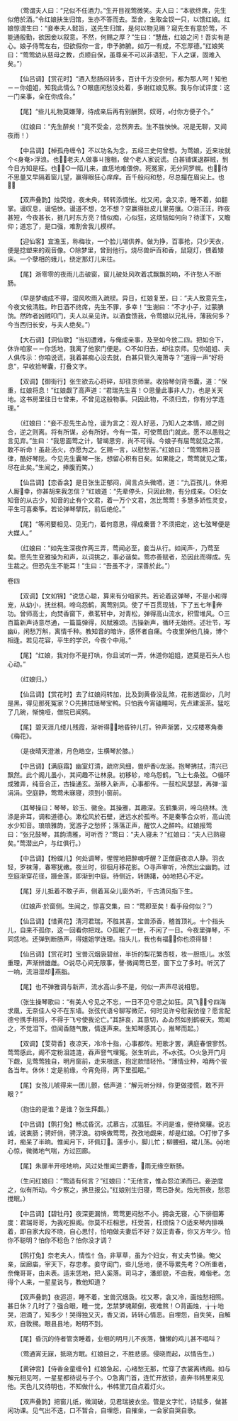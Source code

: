 <!-- { "loadSidebar": true } -->
　　（莺谓夫人曰：“兄似不任酒力。”生开目视莺微笑。夫人曰：“本欲终席，先生似倦於酒。”令红娘扶生归馆，生亦不答而去。至舍，生取金钗一只，以馈红娘。红娘惊谓生曰：“妾奉夫人懿旨，送先生归馆，是何以物见赐？窥先生有意於莺，不能通殷勤，欲因妾以叙意。不然，何赐之厚？”生曰：“慧哉，红娘之问！吾实有是心。娘子侍莺左右，但欲假你一言，申予肺腑。如万一有成，不忘厚德。”红娘笑曰：“莺莺幼从慈母之教，贞顺自保，虽尊亲不可以非语犯，下人之谋，固难入矣。”）

　　【仙吕调】【赏花时】“酒入愁肠闷转多，百计千方没奈何，都为那人呵！知他－－你姐姐，知我此情么？○眼底闲愁没处着，多谢红娘见察。我与你试评度：这一门亲事，全在你成合。”

　　【尾】“些儿礼物莫嫌薄，待成亲后再有别酬贺。奴哥，付你方便子个。”

　　（红娘曰：“先生醉矣！”竟不受金，忿然奔去。生不胜怏怏。况是无聊，又闻夜雨！）

　　【中吕调】【棹孤舟缠令】不以功名为念，五经三史何曾想。为莺娘，近来妆就个<身奄>浮浪。也！老夫人做事ㄐ搜相，做个老人家说谎。白甚铺谋退群贼，到今日方知是枉。也！○一陌儿来，直恁地难偎傍。死冤家，无分同罗幌。也！待不思量又早隔着窗儿望，赢得眼狂心痒痒。百千般闷和愁，尽总撮在眉尖上。也！

　　【双声叠韵】烛荧煌，夜未央，转转添惆怅。枕又闲，衾又凉，睡不着，如翻掌。谩叹息，谩悒怏。谩道不想，怎不想？空赢得肚皮儿里劳攘。○泪汪汪，昨夜甚短，今夜甚长，捱几时东方亮？情似痴，心似狂，这烦恼如何向？待漾下，又瞻仰；道忘了，是口强，难割舍我儿模样。

　　【迎仙客】宜澹玉，称梅妆，一个脸儿堪供养。做为挣，百事抢，只少天衣，便是捻塑来的观音像。○除梦里，曾到他行。烧尽兽炉百和香，鼠窥灯，偎着矮床。一个孽相的蛾儿，绕定那灯儿来往。

　　【尾】淅零零的夜雨儿击破窗，窗儿破处风吹着忒飘飘的响，不许愁人不断肠。

　　（早是梦魂成不得，湿风吹雨入疏棂。异日，红娘复至，曰：“夫人致意先生，今夜文候清胜。昨日酒不终席，先生不罪，多幸！”生谢曰：“不才小子，过蒙腆饷。然昨者凶贼叩门，夫人以亲见许。以酒食馈我，令莺娘以兄礼待，薄我何多？今当西归长安，与夫人绝矣。”）

　　【大石调】【洞仙歌】“当初遭难，与俺成亲事，及至如今放二四。把如合下，休许咱家－－你恁地，我离了他家门便是。○不如归去，却往京师。见你姐姐、夫人俱传示：你咱说谎，我着甚痴心没去就，白甚只管久淹萧寺？”道得一声“好将息”，早收拾琴囊，打叠文字。

　　【双调】【御街行】张生欲去心将碎，却往京师里。收拾琴剑背书囊，道：“保重，红娘将息！”红娘觑了高声道：“君瑞先生喜！○思量此事非人力，也是关天地。这书房里往日セ曾来，不曾见这般物事。只因此物，不须归去，你有分学连理。”

　　（红娘曰：“妾不忍先生ゐ怆，谩为言之：观人好恶，乃知人之本情，顺之则合，逆之则离。将有所谋，必有所好。今有一策，可使莺启门就此。愿不以愚贱之言见弃。”生曰：“我思面莺之计，智竭思穷，尚不可得。今娘子有屈莺就见之策，敢不听命！虽赴汤火，亦愿为之。乞赐一言，以慰愁苦。”红娘曰：“莺莺稍习音律，酷好琴阮。今见先生囊琴一张，想留心积有日矣。如果能之，莺莺就见之策，尽在此矣。”生闻之，捧腹而笑。）

　　【仙吕调】【恋香衾】是日张生正郁闷，闻言点头微哂，道：“九百孩儿，休把人厮幸，你甚胡来我怎信？”红娘道：“先辈停头，只因此物，有分成亲。○妇女知音的从古少，知音的止有个文君，着一万个文君，怎比莺莺！多慧多娇性灵变，平生可喜秦筝。若论弹琴擘阮，前后绝伦。”

　　【尾】“等闲要相见、见无门，着何意思，得成秦晋？不须把定，这七弦琴便是大媒人。”

　　（红娘曰：“如先生深夜作两三弄，莺闻必至，妾当从行。如闻声，乃莺至矣。愿先生变雅操为和声，以词挑之，事必谐矣。莺亦善赋者，恐因此而得成。先生裁之。但恐先生不能耳！”生曰：“吾虽不才，深善於此。”） 

卷四 

　　【双调】【文如锦】“说恁心聪，算来有分咱家共。若论着这弹琴，不是小和得宠，从幼小，抚丝桐。啼乌怨鹤，离莺别凤。使了千百贯现钱，下了五七年奔功。曾师高士，向焚香窗下，煮茗轩中，对青松，弹得高山流水，积雪堆风。○三百篇新声诗意尽通，一篇篇弹得，风赋雅颂。古操新声，循环无始终。述壮节，写幽，闲愁万斛，离情千种。教知音的暗许，感怀者自痛。今夜里弹他几操，博个相逢。若见花容，平生的学识，今夜个中用。”

　　【尾】“红娘，我对你不是打哄，你且试听一弄，休道你姐姐，遮莫是石头人也心动。”

　　（红娘归。）

　　【仙吕调】【赏花时】去了红娘闷转加，比及到黄昏没乱煞，花影透窗纱，几时是黑，得见那死冤家？○先拂拭瑶琴宝鸭。只怕我今宵磕睡呵，先点建溪茶。猛吃了几碗，惭愧哑，僧院已闻鸦。

　　【尾】碧天涯几缕儿残霞，渐听得地昏钟儿打。钟声渐罢，又戍楼寒角奏《梅花》。

　　（是夜晴天澄澈，月色皓空，生横琴於膝。）

　　【中吕调】【满庭霜】幽室灯清，疏帘风细，兽炉香龙涎。抱琴拂拭，清兴已飘然。此个阁儿虽小，其间趣不让林泉。初移轸，啼乌怨鹤，飞上七条弦。○循环成雅弄，纯音合正，古操通玄。渐移入新声，心事都传。一鼓松风瑟瑟，再弹溜涓涓。空庭静，莺莺未寐寝，须到小窗前。

　　（其琴操曰：琴琴，轸玉、徽金。其操雅，其趣深。玄鹤集洞，啼乌绕林。洗涤是非耳，调和道德心。漱松风於石壁，迸远水於孤岑。不是秦筝合众听，高山流水少知音。琅琅雅韵，宽游子之愁怀；落落正声，醒饮人之醉吟。红娘报莺曰：“张兄鼓琴，其韵清雅，可听否？”莺曰：“夫人寝未？”红娘曰：“夫人已熟寝矣。”莺潜出户，与红俱行。）

　　【中吕调】【粉蝶儿】何处调琴，惺惺地把醉魂呼醒？正僧庭夜凉人静。羽衣轻，罗袜薄，春寒犹嫩。夜兰时，徘徊月移花影。○寻声审听，冷然出尘幽韵。过空庭渐穿花径，蹑金莲，即渐到中庭。待侧近，转踌躇，地把心不定。

　　【尾】牙儿抵着不敢子声，侧着耳朵儿窗外听，千古清风指下生。

　　（红娘声於窗侧。生闻之，惊喜交集，曰：“莺即至矣！看手段何似？”）

　　【仙吕调】【惜黄花】清河君瑞，不胜其喜，宝兽添香，稽首顶礼。十个指头儿，自来不孤你，这一回看你把戏。○孤眠了一世，不闲了一日。今夜里弹琴，不同恁地。还弹到断肠声，得姐姐学连理。指头儿，我也有福，你也须得替！

　　【仙吕调】【赏花时】宝兽沉烟袅碧丝，半折的梨花繁杏枝，妆一胆瓶儿。水弦重理，声渐辨雄雌。○说尽心间无限事，謦微闻莺已至，窗下立了多时。听沉了一响，流泪湿却燕脂。

　　【尾】也不弹雅调与新声，流水高山多不是，何似一声声尽说相思。

　　（张生操琴歌曰：“有美人兮见之不忘，一日不见兮思之如狂。凤飞兮四海求凰，无奈佳人兮不在东墙。张弦代语兮聊写微茫，何时见许兮慰我彷徨？愿言配德兮携手相将，不得于飞兮使我沦亡。”其辞哀，其意切，ゐゐ然如别鹤唳天。莺闻之，不觉泪下。但闻香随气散，情逐声来。生知琴感其心，推琴而起。）

　　【双调】【芰荷香】夜凉天，冷冷十指，心事都传。短歌才罢，满庭春恨寥然。莺莺感此，阁不定粉泪涟涟，吞声窨气埋冤。张生听此，不水弦。○火急开门月下觑，见莺莺独自，明月窗前，走来根底，抱定款惜轻怜。“薄情业种，咱两个彼各当年。休休！定是前缘，今宵免得，两下里孤眠。”

　　【尾】女孩儿唬得来一团儿颤，低声道：“解元听分辩，你更做搂慌，敢不开眼？”

　　（抱住的是谁？是谁？张生拜觑。）

　　【中吕调】【鹘打兔】畅忒昏沉，忒慕古，忒猖狂。不问是谁，便待窝穰。说志诚，说衷肠；骋奸俏，骋浮浪。初唤做莺莺，孜孜地觑来，却是红娘。○打惨了多时，痴呆了半晌。惟闻月下，环佩玎。莲步小，脚儿忙；柳腰细，裙儿荡。地心惊，微微地气喘，方过回廊。

　　【尾】朱扉半开哑地响，风过处惟闻兰麝香，雨无缘空断肠。

　　（生问红娘曰：“莺适有何言？”红娘曰：“无他言，惟ゐ怨泣涕而已。妾逆度之，似有所动。今夕察之，拂旦报公。”红娘别生归寝，莺已卧矣。烛光照夜，愁思搅眠。）

　　【中吕调】【碧牡丹】夜深更漏悄，莺莺更闷愁不小。拥衾无寝，心下徘徊筹度：君瑞哥哥，为我吃担阁。你莫不枉相思，枉受苦，枉烦恼？○适来琴内排唤着，即自家大段不晓，自心思忖，怕咱做夫妻后不好？奴正青春，你又方年少。怕你不聪明？怕你不稔色？怕你没才调？

　　【鹘打兔】奈老夫人，情性忄刍，非草草，虽为个妇女，有丈夫节操。俺父亲，居廊庙，宰天下，存忠孝。妾守闺门，些儿恁地，便不辱累先考？○所重者，奈俺哥哥，由未表。适来恁地，把人奚落。司马才，潘郎貌，不由我，难偕老。怎得个人来，一星星说与，教他知道？

　　【双声叠韵】夜迢迢，睡不着，宝兽沉烟袅。枕又寒，衾又冷，画烛愁相照。甚日休？几时了？强合眼，睡一觉，怎禁梦魂颠倒，夜难熬！○背画烛，╁╁地哭，泪滴了，知多少！哭得独又灭，香又消，转转心情恶。自埋怨，自失笑，自解欢，自敦搠。眼县县地，盼明不到。

　　【尾】昏沉的侍者管贪睡着，业相的明月儿不疾落，慵懒的鸡儿甚不唱叫？

　　（莺通宵无寐，抵晓方眠。红娘目之，不胜悲感。侵晓而起，以情告生。）

　　【黄钟宫】【侍香金童缠令】红娘急起，心绪愁无那，忙穿了衣裳离绣阁。如与解元相见呵，一星星都待说与子个。○急离门首，连忙开放锁，直奔书帏里来见他。天色儿又待明也，不知做什么，书帏里兀自点着灯火。

　　【双声叠韵】把窗儿纸，微润破，见君瑞披衣坐。管是文字忙，诗赋多，做甚闲功课。见气出不迭，口不暂合，自埋怨，自摧坐，一会家自哭自歌。

